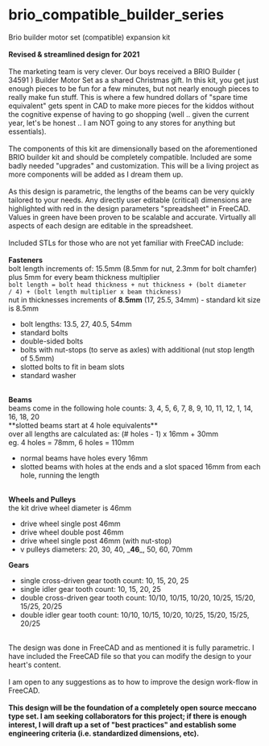 # brio_compatible_builder_series<br>
Brio builder motor set (compatible) expansion kit<br>
<br>
**Revised & streamlined design for 2021**<br>
<br>
The marketing team is very clever. Our boys received a BRIO Builder ( 34591 ) Builder Motor Set as a shared Christmas gift. In this kit, you get just enough pieces to be fun for a few minutes, but not nearly enough pieces to really make fun stuff. This is where a few hundred dollars of "spare time equivalent" gets spent in CAD to make more pieces for the kiddos without the cognitive expense of having to go shopping (well .. given the current year, let's be honest .. I am NOT going to any stores for anything but essentials).<br>
<br>
The components of this kit are dimensionally based on the aforementioned BRIO builder kit and should be completely compatible. Included are some badly needed "upgrades" and customization. This will be a living project as more components will be added as I dream them up.<br>
<br>
As this design is parametric, the lengths of the beams can be very quickly tailored to your needs. Any directly user editable (critical) dimensions are highlighted with red in the design parameters "spreadsheet" in FreeCAD. Values in green have been proven to be scalable and accurate. Virtually all aspects of each design are editable in the spreadsheet.<br>
<br>
Included STLs for those who are not yet familiar with FreeCAD include:<br>
<br>
<b>Fasteners</b><br>
bolt length increments of: 15.5mm (8.5mm for nut, 2.3mm for bolt chamfer) plus 5mm for every beam thickness multiplier<br>
<code>bolt length = bolt head thickness + nut thickness + (bolt diameter / 4) + (bolt length multiplier x beam thickness)</code><br>
nut in thicknesses increments of <b>8.5mm</b> (17, 25.5, 34mm) - standard kit size is 8.5mm<br>
<ul>
<li>bolt lengths: 13.5, 27, 40.5, 54mm</li>
<li>standard bolts</li>
<li>double-sided bolts</li>
<li>bolts with nut-stops (to serve as axles) with additional (nut stop length of 5.5mm)</li>
<li>slotted bolts to fit in beam slots</li>
<li>standard washer</li>
</ul>
<br>
<b>Beams</b><br>
beams come in the following hole counts: 3, 4, 5, 6, 7, 8, 9, 10, 11, 12, 1, 14, 16, 18, 20<br>
**slotted beams start at 4 hole equivalents**<br>
over all lengths are calculated as: (# holes - 1) x 16mm + 30mm<br>
eg. 4 holes = 78mm, 6 holes = 110mm<br>
<ul>
<li>normal beams have holes every 16mm</li>
<li>slotted beams with holes at the ends and a slot spaced 16mm from each hole, running the length</li>
<br>
</ul>
<b>Wheels and Pulleys</b><br>
the kit drive wheel diameter is 46mm<br>
<ul>
<li>drive wheel single post 46mm</li>
<li>drive wheel double post 46mm</li>
<li>drive wheel single post 46mm (with nut-stop)</li>
<li>v pulleys diameters: 20, 30, 40, _<b>46</b>_, 50, 60, 70mm</li>
</ul>
<b>Gears</b><br>
<ul>
<li>single cross-driven gear tooth count: 10, 15, 20, 25</li>
<li>single idler gear tooth count: 10, 15, 20, 25</li>
<li>double cross-driven gear tooth count: 10/10, 10/15, 10/20, 10/25, 15/20, 15/25, 20/25</li>
<li>double idler gear tooth count: 10/10, 10/15, 10/20, 10/25, 15/20, 15/25, 20/25</li>
</ul>
<br>
The design was done in FreeCAD and as mentioned it is fully parametric. I have included the FreeCAD file so that you can modify the design to your heart's content.<br>
<br>
I am open to any suggestions as to how to improve the design work-flow in FreeCAD.<br>
<br>
<b>This design will be the foundation of a completely open source meccano type set. I am seeking collaborators for this project; if there is enough interest, I will draft up a set of "best practices" and establish some engineering criteria (i.e. standardized dimensions, etc).</b><br>
